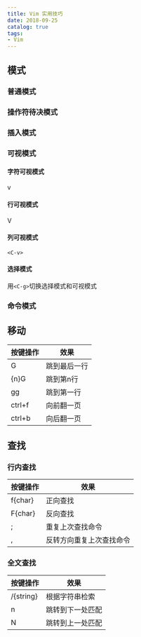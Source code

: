 ```yaml
---
title: Vim 实用技巧
date: 2018-09-25
catalog: true
tags:
- Vim
---
```

## 模式
### 普通模式
### 操作符待决模式
### 插入模式
### 可视模式
#### 字符可视模式
v
#### 行可视模式
V
#### 列可视模式
`<C-v>`

#### 选择模式
用`<C-g>`切换选择模式和可视模式

### 命令模式 

## 移动
按键操作|效果
---|---
G|跳到最后一行
{n}G|跳到第n行
gg|跳到第一行
ctrl+f|向前翻一页
ctrl+b|向后翻一页

## 查找

### 行内查找

按键操作|效果
---|---
f{char}|正向查找
F{char} |反向查找
;|重复上次查找命令
,|反转方向重复上次查找命令


### 全文查找
按键操作|效果
---|---
/{string}|根据字符串检索
n|跳转到下一处匹配
N|跳转到上一处匹配
